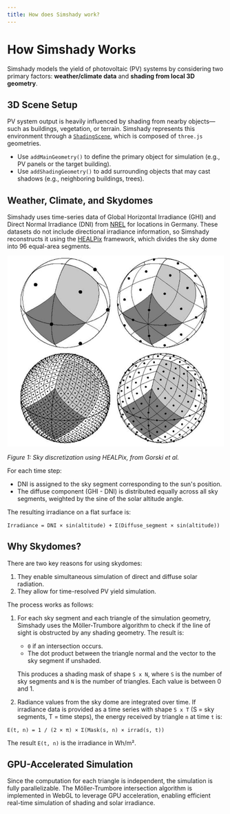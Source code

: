 ```yaml
---
title: How does Simshady work?
---
```


# How Simshady Works

Simshady models the yield of photovoltaic (PV) systems by considering two primary factors: **weather/climate data** and **shading from local 3D geometry**.

## 3D Scene Setup

PV system output is heavily influenced by shading from nearby objects—such as buildings, vegetation, or terrain. Simshady represents this environment through a [`ShadingScene`](/docs/classes/index.ShadingScene.html), which is composed of `three.js` geometries.

- Use `addMainGeometry()` to define the primary object for simulation (e.g., PV panels or the target building).
- Use `addShadingGeometry()` to add surrounding objects that may cast shadows (e.g., neighboring buildings, trees).

## Weather, Climate, and Skydomes

Simshady uses time-series data of Global Horizontal Irradiance (GHI) and Direct Normal Irradiance (DNI) from [NREL](https://nsrdb.nrel.gov/) for locations in Germany. These datasets do not include directional irradiance information, so Simshady reconstructs it using the [HEALPix](https://doi.org/10.1086/427976) framework, which divides the sky dome into 96 equal-area segments.

![HEALPix sky segmentation](./assets/Gorski2024_Healpix.jpg)

_Figure 1: Sky discretization using HEALPix, from Gorski et al._

For each time step:

- DNI is assigned to the sky segment corresponding to the sun's position.
- The diffuse component (GHI - DNI) is distributed equally across all sky segments, weighted by the sine of the solar altitude angle.

The resulting irradiance on a flat surface is:

```
Irradiance = DNI × sin(altitude) + Σ(Diffuse_segment × sin(altitude))
```

## Why Skydomes?

There are two key reasons for using skydomes:

1. They enable simultaneous simulation of direct and diffuse solar radiation.
2. They allow for time-resolved PV yield simulation.

The process works as follows:

1. For each sky segment and each triangle of the simulation geometry, Simshady uses the Möller-Trumbore algorithm to check if the line of sight is obstructed by any shading geometry. The result is:

   - `0` if an intersection occurs.
   - The dot product between the triangle normal and the vector to the sky segment if unshaded.

   This produces a shading mask of shape `S x N`, where `S` is the number of sky segments and `N` is the number of triangles. Each value is between 0 and 1.

2. Radiance values from the sky dome are integrated over time. If irradiance data is provided as a time series with shape `S x T` (S = sky segments, T = time steps), the energy received by triangle `n` at time `t` is:

```
E(t, n) = 1 / (2 × π) × Σ(Mask(s, n) × irrad(s, t))
```

The result `E(t, n)` is the irradiance in Wh/m².

## GPU-Accelerated Simulation

Since the computation for each triangle is independent, the simulation is fully parallelizable. The Möller-Trumbore intersection algorithm is implemented in WebGL to leverage GPU acceleration, enabling efficient real-time simulation of shading and solar irradiance.
